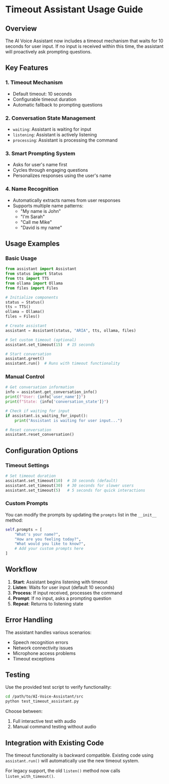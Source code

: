 # Timeout Assistant Usage Guide

## Overview
The AI Voice Assistant now includes a timeout mechanism that waits for 10 seconds for user input. If no input is received within this time, the assistant will proactively ask prompting questions.

## Key Features

### 1. Timeout Mechanism
- Default timeout: 10 seconds
- Configurable timeout duration
- Automatic fallback to prompting questions

### 2. Conversation State Management
- `waiting`: Assistant is waiting for input
- `listening`: Assistant is actively listening
- `processing`: Assistant is processing the command

### 3. Smart Prompting System
- Asks for user's name first
- Cycles through engaging questions
- Personalizes responses using the user's name

### 4. Name Recognition
- Automatically extracts names from user responses
- Supports multiple name patterns:
  - "My name is John"
  - "I'm Sarah"
  - "Call me Mike"
  - "David is my name"

## Usage Examples

### Basic Usage
```python
from assistant import Assistant
from status import Status
from tts import TTS
from ollama import Ollama
from files import Files

# Initialize components
status = Status()
tts = TTS()
ollama = Ollama()
files = Files()

# Create assistant
assistant = Assistant(status, "ARIA", tts, ollama, files)

# Set custom timeout (optional)
assistant.set_timeout(15)  # 15 seconds

# Start conversation
assistant.greet()
assistant.run()  # Runs with timeout functionality
```

### Manual Control
```python
# Get conversation information
info = assistant.get_conversation_info()
print(f"User: {info['user_name']}")
print(f"State: {info['conversation_state']}")

# Check if waiting for input
if assistant.is_waiting_for_input():
    print("Assistant is waiting for user input...")

# Reset conversation
assistant.reset_conversation()
```

## Configuration Options

### Timeout Settings
```python
# Set timeout duration
assistant.set_timeout(10)  # 10 seconds (default)
assistant.set_timeout(30)  # 30 seconds for slower users
assistant.set_timeout(5)   # 5 seconds for quick interactions
```

### Custom Prompts
You can modify the prompts by updating the `prompts` list in the `__init__` method:

```python
self.prompts = [
    "What's your name?",
    "How are you feeling today?",
    "What would you like to know?",
    # Add your custom prompts here
]
```

## Workflow

1. **Start**: Assistant begins listening with timeout
2. **Listen**: Waits for user input (default 10 seconds)
3. **Process**: If input received, processes the command
4. **Prompt**: If no input, asks a prompting question
5. **Repeat**: Returns to listening state

## Error Handling

The assistant handles various scenarios:
- Speech recognition errors
- Network connectivity issues
- Microphone access problems
- Timeout exceptions

## Testing

Use the provided test script to verify functionality:

```bash
cd /path/to/AI-Voice-Assistant/src
python test_timeout_assistant.py
```

Choose between:
1. Full interactive test with audio
2. Manual command testing without audio

## Integration with Existing Code

The timeout functionality is backward compatible. Existing code using `assistant.run()` will automatically use the new timeout system.

For legacy support, the old `listen()` method now calls `listen_with_timeout()`.
